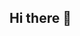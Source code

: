 ## Hi there 👋

<!--
**jfarnworth9387/jfarnworth9387** is a ✨ _special_ ✨ repository because its `README.md` (this file) appears on your GitHub profile.

## Hey 👋, This is Jacquie Farnworth
[![Gmail Badge](https://img.shields.io/badge/-jacquie.farnworth@gmail.com-c14438?style=flat&logo=Gmail&logoColor=white&link=mailto:jacquie.farnworth@gmail.com)](mailto:jacquie.farnworth@gmail.com) [![Github Badge](https://img.shields.io/badge/-jfarnworth9387-grey?style=flat&logo=github&logoColor=white&link=https://github.com/jfarnworth9387/)](https://www.github.com/jfarnworth9387/) <p align='left'>I have a history in veterinary medicine as a Registered Veterinary Technician for theb last 10 years. I currently have 2 cats and a horse (who is teally judt a big cat). In my free time I love hopping on the Xbox to wind down with some video games.

I am currently taking the TripleTen bootcamp for Business Intelligence Analytics. I am confident in using:
Excel
SQL
Tableau 

I am looking for entry level projects to get a foot in the industry. </p>
## Some of my Github Stats
<p align=left> <img src=https://komarev.com/ghpvc/?username=jfarnworth9387 alt=jfarnworth9387 /> </p>

[![Github stats](https://github-readme-stats.vercel.app/api?username=jfarnworth9387&show_icons=true&include_all_commits=true)](https://github.com/jfarnworth9387/github-readme-stats)
[![Top Langs](https://github-readme-stats.vercel.app/api/top-langs/?username=jfarnworth9387&layout=compact)](https://github.com/jfarnworth9387/github-readme-stats)


